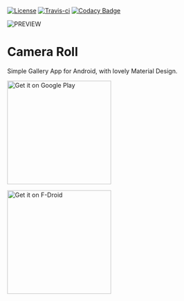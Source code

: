 [![License](https://img.shields.io/badge/License-Apache%202.0-blue.svg)](https://opensource.org/licenses/Apache-2.0)
[![Travis-ci](https://api.travis-ci.org/kollerlukas/Camera-Roll-Android-App.svg)](https://travis-ci.org/kollerlukas/Camera-Roll-Android-App)
[![Codacy Badge](https://api.codacy.com/project/badge/Grade/abf5a5e744c34396b20c1f7ed125ff04)](https://www.codacy.com/app/lukaskoller6/Camera-Roll-Android-App?utm_source=github.com&amp;utm_medium=referral&amp;utm_content=kollerlukas/Camera-Roll-Android-App&amp;utm_campaign=Badge_Grade)

![PREVIEW](https://github.com/kollerlukas/Camera-Roll-Android-App/blob/master/camera_roll_banner.png)

# Camera Roll
Simple Gallery App for Android, with lovely Material Design.<br>

<a href="https://play.google.com/store/apps/details?id=us.koller.cameraroll" target="_blank">
    <img src="https://play.google.com/intl/en_us/badges/images/generic/en-play-badge.png" alt="Get it on Google Play" width="240px"/></a>

[<img src="https://fdroid.gitlab.io/artwork/badge/get-it-on.png"
    alt="Get it on F-Droid" width="240px">](https://f-droid.org/app/us.koller.cameraroll)

